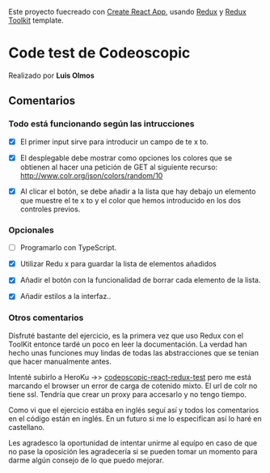 Este proyecto fuecreado con [Create React App](https://github.com/facebook/create-react-app), usando [Redux](https://redux.js.org/) y [Redux Toolkit](https://redux-toolkit.js.org/) template.

# Code test de Codeoscopic

Realizado por **Luis Olmos**

## Comentarios

### Todo está funcionando según las intrucciones

- [x] El primer input sirve para introducir un campo de te x to.

- [x] El desplegable debe mostrar como opciones los colores que se obtienen al hacer una petición de GET al siguiente recurso: http://www.colr.org/json/colors/random/10

- [x] Al clicar el botón, se debe añadir a la lista que hay debajo un elemento que muestre el te x to y el color que hemos introducido en los dos controles previos.

### Opcionales

- [ ] Programarlo con TypeScript.

- [x] Utilizar Redu x para guardar la lista de elementos añadidos

- [x] Añadir el botón con la funcionalidad de borrar cada elemento de la lista.

- [x] Añadir estilos a la interfaz..

### Otros comentarios

Disfruté bastante del ejercicio, es la primera vez que uso Redux con el ToolKit entonce tardé un poco en leer la documentación.
La verdad han hecho unas funciones muy lindas de todas las abstracciones que se tenian que hacer manualmente antes.

Intenté subirlo a HeroKu ->> [codeoscopic-react-redux-test](https://codeoscopic-react-redux-test.herokuapp.com/) pero me está marcando el browser un error de carga de cotenido mixto. El url de colr no tiene ssl. Tendría que crear un proxy para accesarlo y no tengo tiempo.

Como vi que el ejercicio estába en inglés seguí así y todos los comentarios en el código están en inglés. En un futuro si me lo especifican así lo haré en castellano.

Les agradesco la oportunidad de intentar unirme al equípo en caso de que no pase la oposición les agradecería si se pueden tomar un momento para darme algún consejo de lo que puedo mejorar.
